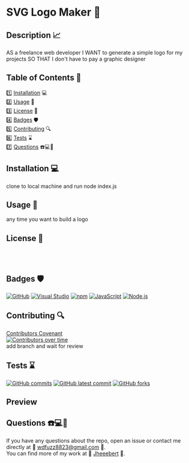 
  # SVG Logo Maker 📌
  ## Description 📈
AS a freelance web developer
I WANT to generate a simple logo for my projects
SO THAT I don't have to pay a graphic designer
  ## Table of Contents 📓
  1️⃣ [Installation](#installation) 💻 <br>
  2️⃣ [Usage](#usage) 📎 <br>
  3️⃣ [License](#license) 📂 <br>
  4️⃣ [Badges](#badges) 🛡️ <br>
  5️⃣ [Contributing](#contributing) 🔍 <br>
  6️⃣ [Tests](#tests) ⌛ <br>
  7️⃣ [Questions](#questions) ☎️💻📱 <br>
  ## Installation 💻
  clone to local machine and run node index.js
  ## Usage 📎
  any time you want to build a logo
  ## License 📂
   <br> 
   <br> 

  ## Badges 🛡️
  [![GitHub](https://img.shields.io/badge/--181717?logo=github&logoColor=ffffff)](https://github.com/)
  [![Visual Studio](https://badgen.net/badge/icon/visualstudio?icon=visualstudio&label)](https://visualstudio.microsoft.com)
  [![npm](https://badgen.net/badge/icon/npm?icon=npm&label)](https://npmjs.com/)
  [![JavaScript](https://badgen.net/badge/icon/javascript?icon=javascript&label)](https://www.javascript.com/)
  [![Node.js](https://badgen.net/badge/icon/nodejs?icon=nodejs&label)](https://nodejs.org/) <br>
  ## Contributing 🔍
  [Contributors Covenant](https://www.contributor-covenant.org/) <br>
  [![Contributors over time](https://contributor-graph-api.apiseven.com/contributors-svg?chart=contributorOverTime&repo=Jheeebert/oop-svg-logo-maker)](https://www.apiseven.com/en/contributor-graph?chart=contributorOverTime&repo=Jheeebert/oop-svg-logo-maker)
  <br>
  add branch and wait for review
  
  ## Tests ⌛
  [![GitHub commits](https://badgen.net/github/commits/Jheeebert/readme-generator)](https://GitHub.com/Jheeebert/oop-svg-logo-maker/commit/)
  [![GitHub latest commit](https://badgen.net/github/last-commit/Jheeebert/oop-svg-logo-maker)](https://GitHub.com/Jheeebert/oop-svg-logo-maker/commit/)
  [![GitHub forks](https://img.shields.io/github/forks/Jheeebert/oop-svg-logo-maker.svg?style=social&label=Fork&maxAge=2592000)](https://GitHub.com/Jheeebert/oop-svg-logo-maker/network/)
  <br>

  ## Preview

  ## Questions ☎️💻📱
  If you have any questions about the repo, open an issue or contact me directly at 📧 wdfuzz8823@gmail.com 📧. <br>
  You can find more of my work at 🔖 [Jheeebert](https://github.com/Jheeebert/) 🔖. 
  